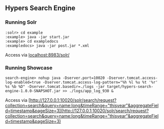 Hypers Search Engine
---

### Running Solr
```
:solr> cd example
:example> java -jar start.jar
:example> cd exampledocs
:exampledocs> java -jar post.jar *.xml
```

Access via [localhost:8983/solr/](http://localhost:8983/solr/#/collection1)

### Running Showcase

```
search-engine> nohup java -Dserver.port=10020 -Dserver.tomcat.access-log-enabled=true -Dserver.tomcat.access-log-pattern="%h %l %u %t '%r' %s %b %D" -Dserver.tomcat.basedir=./logs -jar target/hypers-search-engine-1.0.0-SNAPSHOT.jar >> ./logs/app_log_930 &

```

Access via [http://127.0.0.1:10020/solr/search/request?collection=search&query=name:long&timeRange="thisyear"&aggregateField=timestamp&pageSize=3](http://127.0.0.1:10020/solr/search/request?collection=search&query=name:long&timeRange="thisyear"&aggregateField=timestamp&pageSize=3)
